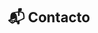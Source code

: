 ---
# An instance of the Contact widget.
# Documentation: https://sourcethemes.com/academic/docs/page-builder/
widget: contact

# This file represents a page section.
headless: true

# Order that this section appears on the page.
weight: 8

title: "📬 Contacto"
subtitle:

content:
  email: "contacto@fisiquimicamente.com"
  directions:
  office_hours:
  appointment_url:
  contact_links:
    - icon: twitter
      icon_pack: fab
      name: "Síguenos en Twitter"
      link: "https://twitter.com/fqmente"
    - icon: instagram
      icon_pack: fab
      name: "Síguenos en Instagram"
      link: "https://www.instagram.com/fisiquimicamente/"
    - icon: pinterest
      icon_pack: fab
      name: "Síguenos en Pinterest"
      link: "https://www.pinterest.es/fisiquimicamente/"
    - icon: telegram
      icon_pack: fab
      name: "Suscríbete al canal de Telegram"
      link: "https://t.me/fisiquimicamente"
    - icon: discord
      icon_pack: fab
      name: "Únete al servidor de Discord"
      link: "https://discord.gg/kJqPqTJ"

  # Automatically link email and phone or display as text?
  autolink: true
  
  # Email form provider
  form:
    provider: netlify    
    netlify:
      # Enable CAPTCHA challenge to reduce spam?
      captcha: true
      success_url: /gracias
      attachments: true
  
design:
  columns: '1'
  background:
    # color: "#FFFFF8"

advanced:
  css_style: "padding-bottom: 0px;"
---